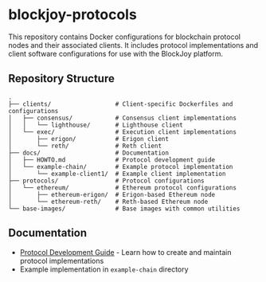 # blockjoy-protocols

This repository contains Docker configurations for blockchain protocol nodes and their associated clients. It includes protocol implementations and client software configurations for use with the BlockJoy platform.

## Repository Structure

```
.
├── clients/                  # Client-specific Dockerfiles and configurations
│   ├── consensus/            # Consensus client implementations
│   │   └── lighthouse/       # Lighthouse client
│   └── exec/                 # Execution client implementations
│       ├── erigon/           # Erigon client
│       └── reth/             # Reth client
├── docs/                     # Documentation
│   ├── HOWTO.md              # Protocol development guide
│   └── example-chain/        # Example protocol implementation
│       └── example-client1/  # Example client implementation
├── protocols/                # Protocol configurations
│   └── ethereum/             # Ethereum protocol configurations
│       ├── ethereum-erigon/  # Erigon-based Ethereum node
│       └── ethereum-reth/    # Reth-based Ethereum node
└── base-images/              # Base images with common utilities
```

## Documentation

- [Protocol Development Guide](docs/HOWTO.md) - Learn how to create and maintain protocol implementations
- Example implementation in `example-chain` directory

